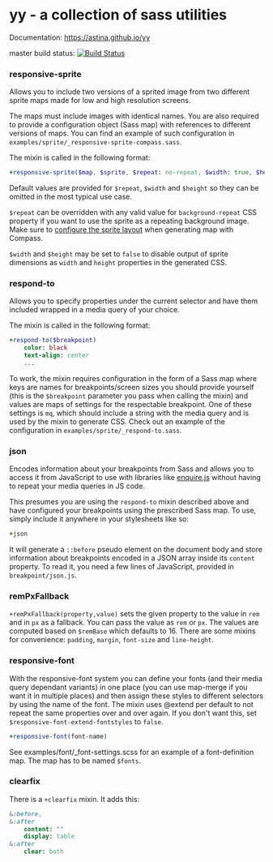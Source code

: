 # yy - a collection of sass utilities

Documentation: https://astina.github.io/yy

master build status: [![Build Status](https://travis-ci.org/astina/yy.svg?branch=master)](https://travis-ci.org/astina/yy)

### responsive-sprite
Allows you to include two versions of a sprited image from two different sprite maps made for low and high resolution screens.

The maps must include images with identical names. You are also required to provide a configuration object (Sass map) with references to different versions of maps. You can find an example of such configuration in `examples/sprite/_responsive-sprite-compass.sass`.

The mixin is called in the following format:
```sass
+responsive-sprite($map, $sprite, $repeat: no-repeat, $width: true, $height: true)
```
Default values are provided for `$repeat`, `$width` and `$height` so they can be omitted in the most typical use case.

`$repeat` can be overridden with any valid value for `background-repeat` CSS property if you want to use the sprite as a repeating background image. Make sure to [configure the sprite layout](http://beta.compass-style.org/help/tutorials/spriting/sprite-layouts/) when generating map with Compass.

`$width` and `$height` may be set to `false` to disable output of sprite dimensions as `width` and `height` properties in the generated CSS.

### respond-to
Allows you to specify properties under the current selector and have them included wrapped in a media query of your choice.

The mixin is called in the following format:
```sass
+respond-to($breakpoint)
    color: black
    text-align: center
    ...
```
To work, the mixin requires configuration in the form of a Sass map where keys are names for breakpoints/screen sizes you should provide yourself (this is the `$breakpoint` parameter you pass when calling the mixin) and values are maps of settings for the respectable breakpoint. One of these settings is `mq`, which should include a string with the media query and is used by the mixin to generate CSS. Check out an example of the configuration in `examples/sprite/_respond-to.sass`.

### json
Encodes information about your breakpoints from Sass and allows you to access it from JavaScript to use with libraries like [enquire.js](//wicky.nillia.ms/enquire.js/) without having to repeat your media queries in JS code.

This presumes you are using the `respond-to` mixin described above and have  configured your breakpoints using the prescribed Sass map. To use, simply include it anywhere in your stylesheets like so:
```sass
+json
```
It will generate a `::before` pseudo element on the document body and store information about breakpoints encoded in a JSON array inside its `content` property. To read it, you need a few lines of JavaScript, provided in `breakpoint/json.js`.

### remPxFallback
`+remPxFallback(property,value)` sets the given property to the value in `rem` and in `px` as a fallback. You can pass the value as `rem` or `px`. The values are computed based on `$remBase` which defaults to 16. There are some mixins for convenience: `padding`, `margin`, `font-size` and `line-height`.

### responsive-font
With the responsive-font system you can define your fonts (and their media query dependant variants) in one place (you can use map-merge if you want it in multiple places) and then assign these styles to different selectors by using the name of the font.
The mixin uses @extend per default to not repeat the same properties over and over again. If you don't want this, set `$responsive-font-extend-fontstyles` to `false`.
```sass
+responsive-font(font-name)
```
See examples/font/_font-settings.scss for an example of a font-definition map. The map has to be named `$fonts`.

### clearfix
There is a `+clearfix` mixin. It adds this:
```sass
&:before,
&:after
    content: ""
    display: table
&:after
    clear: both
```
